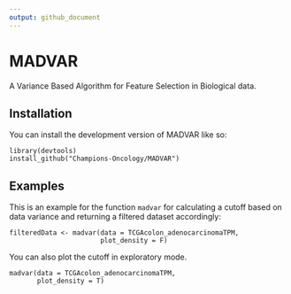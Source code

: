```yaml
---
output: github_document
---
```



# MADVAR

<!-- badges: start -->
<!-- badges: end -->

A Variance Based Algorithm for Feature Selection in Biological data.

## Installation

You can install the development version of MADVAR like so:

```
library(devtools)  
install_github("Champions-Oncology/MADVAR")
```


## Examples  

This is an example for the function `madvar` for calculating a cutoff based on data variance and returning a filtered dataset accordingly:  
```
filteredData <- madvar(data = TCGAcolon_adenocarcinomaTPM,
                       plot_density = F)
```

You can also plot the cutoff in exploratory mode.
```
madvar(data = TCGAcolon_adenocarcinomaTPM,
       plot_density = T)

```

 
